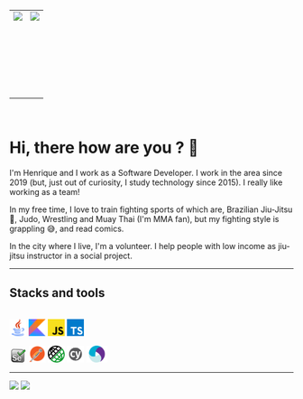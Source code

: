   <table>
    <tr>
        <td>
            <img height="150em" align="left" src="https://github-readme-stats.vercel.app/api?username=detowhey&show_icons=true&theme=tokyonight"/>
        </td>
        <td>
            <img height="150em" align="left" src="https://github-readme-stats.vercel.app/api/top-langs/?username=detowhey&layout=compact&hide=html,css&theme=tokyonight" />
        </td>
    </tr>   
  </table>
<br>

  # Hi, there how are you ? 👋
  
  I'm Henrique and I work as a Software Developer. I work in the area since 2019 (but, just out of curiosity, I study technology since 2015). I really like working as a team!

In my free time, I love to train fighting sports of which are, Brazilian Jiu-Jitsu 👘, Judo, Wrestling and Muay Thai (I'm MMA fan), but my fighting style is grappling 😅, and read comics.

In the city where I live, I'm a volunteer. I help people with low income as jiu-jitsu instructor in a social project.

----------------------------
## Stacks and tools
<br>
<div style="display: inline_block">
  <img src="img/java.png" width="30" height="30"> <img src="img/kotlin.png" width="30" height="30"> <img src="img/javascript.png" width="30" height="30"> <img src="img/typescript.png" width="30" height="30">

<br>

  <img src="img/selenium.png" width="30"> <img src="img/postman.png" width="30" height="30" > <img src="img/restassured.png" width="30" height="30"> <img src="img/cypress.png" width="30" height="30"/> <img src="img/appium.png" width="38" height="30">

----------------------------  
  <a href = "mailto:henriquefr.almeida@gmail.com"><img src="https://img.shields.io/badge/-Gmail-%23333?style=for-the-badge&logo=gmail&logoColor=white" target="_blank"></a>
  <a href="https://www.linkedin.com/in/henrique-almeida-2bb60a196/" target="_blank"><img src="https://img.shields.io/badge/-LinkedIn-%230077B5?style=for-the-badge&logo=linkedin&logoColor=white" target="_blank"></a> 
</div>
